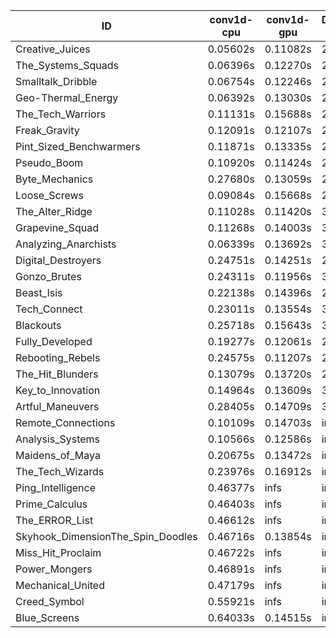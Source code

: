 |ID|conv1d-cpu|conv1d-gpu|DWSPConv2D-gpu|gemm-gpu|avg|
|-|-|-|-|-|-|
|Creative_Juices|0.05602s|0.11082s|2.87099s|1.72303s|1.19021s|
|The_Systems_Squads|0.06396s|0.12270s|2.85770s|1.75250s|1.19921s|
|Smalltalk_Dribble|0.06754s|0.12246s|2.90981s|1.77816s|1.21949s|
|Geo-Thermal_Energy|0.06392s|0.13030s|2.94343s|1.76161s|1.22481s|
|The_Tech_Warriors|0.11131s|0.15688s|2.88552s|1.77595s|1.23242s|
|Freak_Gravity|0.12091s|0.12107s|2.93669s|1.78695s|1.24140s|
|Pint_Sized_Benchwarmers|0.11871s|0.13335s|2.96387s|1.76465s|1.24514s|
|Pseudo_Boom|0.10920s|0.11424s|2.91740s|1.83983s|1.24517s|
|Byte_Mechanics|0.27680s|0.13059s|2.86192s|1.78328s|1.26315s|
|Loose_Screws|0.09084s|0.15668s|2.91008s|1.89594s|1.26338s|
|The_Alter_Ridge|0.11028s|0.11420s|3.05790s|1.77561s|1.26450s|
|Grapevine_Squad|0.11268s|0.14003s|3.02899s|1.84990s|1.28290s|
|Analyzing_Anarchists|0.06339s|0.13692s|3.02225s|1.92068s|1.28581s|
|Digital_Destroyers|0.24751s|0.14251s|2.94822s|1.84521s|1.29586s|
|Gonzo_Brutes|0.24311s|0.11956s|3.02250s|1.81361s|1.29969s|
|Beast_Isis|0.22138s|0.14396s|2.93971s|1.98545s|1.32263s|
|Tech_Connect|0.23011s|0.13554s|3.08042s|1.97054s|1.35415s|
|Blackouts|0.25718s|0.15643s|3.10205s|2.03310s|1.38719s|
|Fully_Developed|0.19277s|0.12061s|2.98305s|2.33667s|1.40827s|
|Rebooting_Rebels|0.24575s|0.11207s|2.89064s|2.49966s|1.43703s|
|The_Hit_Blunders|0.13079s|0.13720s|2.91178s|2.56981s|1.43739s|
|Key_to_Innovation|0.14964s|0.13609s|3.17418s|2.59481s|1.51368s|
|Artful_Maneuvers|0.28405s|0.14709s|3.90572s|2.52574s|1.71565s|
|Remote_Connections|0.10109s|0.14703s|infs|1.92617s|infs|
|Analysis_Systems|0.10566s|0.12586s|infs|infs|infs|
|Maidens_of_Maya|0.20675s|0.13472s|infs|infs|infs|
|The_Tech_Wizards|0.23976s|0.16912s|infs|4.47698s|infs|
|Ping_Intelligence|0.46377s|infs|infs|4.51997s|infs|
|Prime_Calculus|0.46403s|infs|infs|4.48553s|infs|
|The_ERROR_List|0.46612s|infs|infs|4.65145s|infs|
|Skyhook_DimensionThe_Spin_Doodles|0.46716s|0.13854s|infs|infs|infs|
|Miss_Hit_Proclaim|0.46722s|infs|infs|4.46504s|infs|
|Power_Mongers|0.46891s|infs|infs|4.48015s|infs|
|Mechanical_United|0.47179s|infs|infs|4.54726s|infs|
|Creed_Symbol|0.55921s|infs|infs|4.46072s|infs|
|Blue_Screens|0.64033s|0.14515s|infs|2.71885s|infs|
